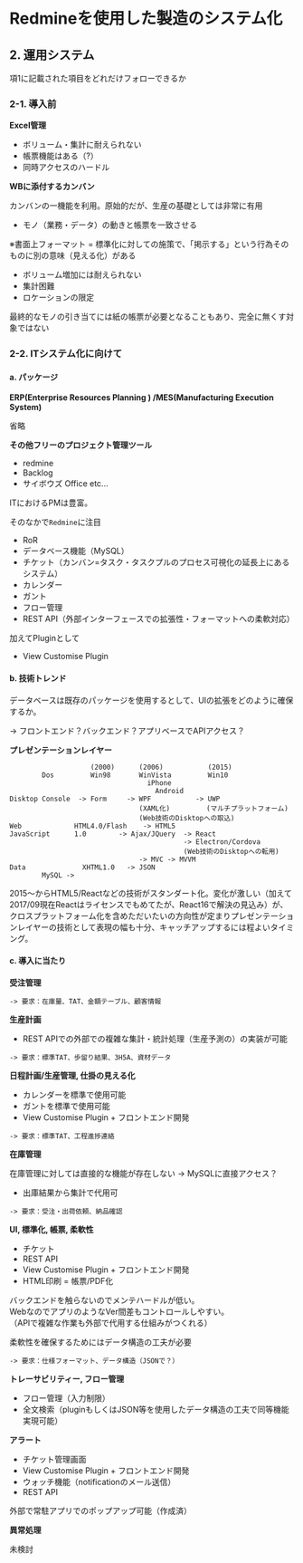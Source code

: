 # Redmineを使用した製造のシステム化

## 2. 運用システム

項1に記載された項目をどれだけフォローできるか

### 2-1. 導入前

**Excel管理**

- ボリューム・集計に耐えられない
- 帳票機能はある（?）
- 同時アクセスのハードル

**WBに添付するカンバン**

カンバンの一機能を利用。原始的だが、生産の基礎としては非常に有用

- モノ（業務・データ）の動きと帳票を一致させる

※書面上フォーマット = 標準化に対しての施策で、「掲示する」という行為そのものに別の意味（見える化）がある

- ボリューム増加には耐えられない
- 集計困難
- ロケーションの限定

最終的なモノの引き当てには紙の帳票が必要となることもあり、完全に無くす対象ではない

### 2-2. ITシステム化に向けて

#### a. パッケージ

**ERP(Enterprise Resources Planning ) /MES(Manufacturing Execution System)**

省略

**その他フリーのプロジェクト管理ツール**

- redmine
- Backlog
- サイボウズ Office
etc...

ITにおけるPMは豊富。

そのなかで```Redmine```に注目

- RoR
- データベース機能（MySQL）
- チケット（カンバン=タスク・タスクプルのプロセス可視化の延長上にあるシステム）
- カレンダー
- ガント
- フロー管理
- REST API（外部インターフェースでの拡張性・フォーマットへの柔軟対応）

加えてPluginとして

- View Customise Plugin

#### b. 技術トレンド

データベースは既存のパッケージを使用するとして、UIの拡張をどのように確保するか。

-> フロントエンド？バックエンド？アプリベースでAPIアクセス？

**プレゼンテーションレイヤー**

```
                    (2000)      (2006)           (2015)
        Dos         Win98       WinVista         Win10
                                  iPhone
                                    Android
Disktop Console  -> Form     -> WPF           -> UWP
                                (XAML化)         (マルチプラットフォーム)
                                (Web技術のDisktopへの取込)
Web             HTML4.0/Flash    -> HTML5
JavaScript      1.0        -> Ajax/JQuery  -> React
                                           -> Electron/Cordova
                                           (Web技術のDisktopへの転用)
                                -> MVC -> MVVM
Data              XHTML1.0   -> JSON
        MySQL ->
```

2015～からHTML5/Reactなどの技術がスタンダート化。変化が激しい（加えて2017/09現在Reactはライセンスでもめてたが、React16で解決の見込み）が、クロスプラットフォーム化を含めただいたいの方向性が定まりプレゼンテーションレイヤーの技術として表現の幅も十分、キャッチアップするには程よいタイミング。

#### c. 導入に当たり

**受注管理**

```-> 要求：在庫量、TAT、金額テーブル、顧客情報```

**生産計画**

- REST APIでの外部での複雑な集計・統計処理（生産予測の）の実装が可能

```-> 要求：標準TAT、歩留り結果、3H5A、資材データ```

**日程計画/生産管理, 仕掛の見える化**

- カレンダーを標準で使用可能
- ガントを標準で使用可能
- View Customise Plugin + フロントエンド開発

```-> 要求：標準TAT、工程進捗連絡```

**在庫管理**

在庫管理に対しては直接的な機能が存在しない -> MySQLに直接アクセス？

- 出庫結果から集計で代用可

```-> 要求：受注・出荷依頼、納品確認```

**UI, 標準化, 帳票, 柔軟性**

- チケット
- REST API
- View Customise Plugin + フロントエンド開発
- HTML印刷 = 帳票/PDF化

バックエンドを触らないのでメンテハードルが低い。  
WebなのでアプリのようなVer間差もコントロールしやすい。  
（APIで複雑な作業も外部で代用する仕組みがつくれる）

柔軟性を確保するためにはデータ構造の工夫が必要

```-> 要求：仕様フォーマット、データ構造（JSONで？）```

**トレーサビリティー, フロー管理**

- フロー管理（入力制限）
- 全文検索（pluginもしくはJSON等を使用したデータ構造の工夫で同等機能実現可能）

**アラート**

- チケット管理画面
- View Customise Plugin + フロントエンド開発
- ウォッチ機能（notificationのメール送信）
- REST API

外部で常駐アプリでのポップアップ可能（作成済）


**異常処理**

未検討

